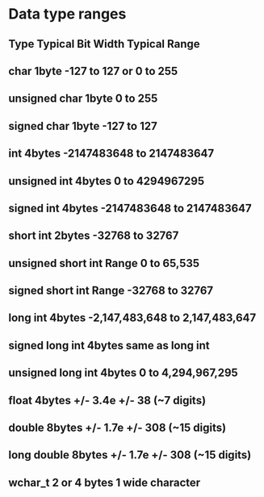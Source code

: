 
# Data type ranges 

Type                      Typical Bit Width     Typical Range
-------------------------------------------------------------------------------------
char                      1byte                 -127 to 127 or 0 to 255
-------------------------------------------------------------------------------------
unsigned char             1byte                 0 to 255
-------------------------------------------------------------------------------------
signed char               1byte                 -127 to 127
-------------------------------------------------------------------------------------
int                       4bytes                -2147483648 to 2147483647
-------------------------------------------------------------------------------------
unsigned int              4bytes                0 to 4294967295
-------------------------------------------------------------------------------------
signed int                4bytes                -2147483648 to 2147483647
-------------------------------------------------------------------------------------
short int                 2bytes                -32768 to 32767
-------------------------------------------------------------------------------------
unsigned short int        Range                 0 to 65,535
-------------------------------------------------------------------------------------
signed short int          Range                 -32768 to 32767
-------------------------------------------------------------------------------------
long int                  4bytes                -2,147,483,648 to 2,147,483,647
-------------------------------------------------------------------------------------
signed long int           4bytes                same as long int
-------------------------------------------------------------------------------------
unsigned long int         4bytes                0 to 4,294,967,295
-------------------------------------------------------------------------------------
float                     4bytes                +/- 3.4e +/- 38 (~7 digits)
-------------------------------------------------------------------------------------
double                    8bytes                +/- 1.7e +/- 308 (~15 digits)
-------------------------------------------------------------------------------------
long double               8bytes                +/- 1.7e +/- 308 (~15 digits)
-------------------------------------------------------------------------------------
wchar_t                   2 or 4 bytes          1 wide character
-------------------------------------------------------------------------------------
